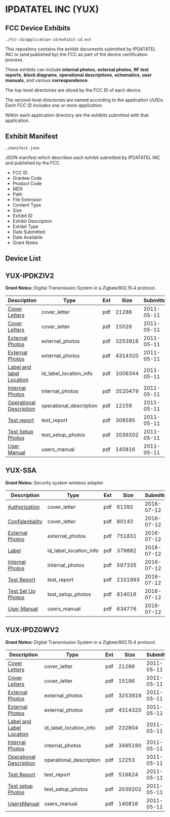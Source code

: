 # IPDATATEL INC (YUX)
## FCC Device Exhibits

```
./fcc-id/application-id/exhibit-id.ext
```

This repository contains the exhibit documents submitted by IPDATATEL INC to (and published by) the FCC as part of the device certification process.

These exhibits can include **internal photos**, **external photos**, **RF test reports**, **block diagrams**, **operational descriptions**, **schematics**, **user manuals**, and various **correspondence**.

The top-level directories are sliced by the FCC ID of each device.

The second-level directories are named according to the application UUIDs. *Each FCC ID includes one or more application.*

Within each application directory are the exhibits submitted with that application. 

## Exhibit Manifest

```
./manifest.json
```

JSON manifest which describes each exhibit submitted by IPDATATEL INC and published by the FCC.

- FCC ID
- Grantee Code
- Product Code
- MD5
- Path
- File Extension
- Content Type
- Size
- Exhibit ID
- Exhibit Description
- Exhibit Type
- Date Submitted
- Date Available
- Grant Notes

## Device List
## YUX-IPDKZIV2
**Grant Notes:** Digital Transmission System in a Zigbee/802.15.4 protocol.

| Description | Type | Ext | Size | Submitted | Available |
| ----------- | ---- | --- | ---- | --------- | --------- |
| [Cover Letters](YUX-IPDKZIV2/4cb5c465621c1ce6d557beaa213ff11b/1462801.pdf) | cover_letter | pdf | 21286 | 2011-05-11 | 2011-05-12 |
| [Cover Letters](YUX-IPDKZIV2/4cb5c465621c1ce6d557beaa213ff11b/1462802.pdf) | cover_letter | pdf | 15026 | 2011-05-11 | 2011-05-12 |
| [External Photos](YUX-IPDKZIV2/4cb5c465621c1ce6d557beaa213ff11b/1462803.pdf) | external_photos | pdf | 3253916 | 2011-05-11 | 2011-05-12 |
| [External Photos](YUX-IPDKZIV2/4cb5c465621c1ce6d557beaa213ff11b/1462804.pdf) | external_photos | pdf | 4314320 | 2011-05-11 | 2011-05-12 |
| [Label and label Location](YUX-IPDKZIV2/4cb5c465621c1ce6d557beaa213ff11b/1462805.pdf) | id_label_location_info | pdf | 1006344 | 2011-05-11 | 2011-05-12 |
| [Internal Photos](YUX-IPDKZIV2/4cb5c465621c1ce6d557beaa213ff11b/1462806.pdf) | internal_photos | pdf | 3520479 | 2011-05-11 | 2011-05-12 |
| [Operational Description](YUX-IPDKZIV2/4cb5c465621c1ce6d557beaa213ff11b/1462807.pdf) | operational_description | pdf | 12158 | 2011-05-11 | 2011-05-12 |
| [Test report](YUX-IPDKZIV2/4cb5c465621c1ce6d557beaa213ff11b/1462810.pdf) | test_report | pdf | 308585 | 2011-05-11 | 2011-05-12 |
| [Test Setup Photos](YUX-IPDKZIV2/4cb5c465621c1ce6d557beaa213ff11b/1462811.pdf) | test_setup_photos | pdf | 2039202 | 2011-05-11 | 2011-05-12 |
| [User Manual](YUX-IPDKZIV2/4cb5c465621c1ce6d557beaa213ff11b/1462812.pdf) | users_manual | pdf | 140816 | 2011-05-11 | 2011-05-12 |
## YUX-SSA
**Grant Notes:** Security system wireless adapter

| Description | Type | Ext | Size | Submitted | Available |
| ----------- | ---- | --- | ---- | --------- | --------- |
| [Authorization](YUX-SSA/e624c4b9f2e8dc9a12bdac3ccb8eb654/3059049.pdf) | cover_letter | pdf | 61392 | 2016-07-12 | 2016-07-15 |
| [Confidentiality](YUX-SSA/e624c4b9f2e8dc9a12bdac3ccb8eb654/3059050.pdf) | cover_letter | pdf | 80143 | 2016-07-12 | 2016-07-15 |
| [External Photos](YUX-SSA/e624c4b9f2e8dc9a12bdac3ccb8eb654/3059051.pdf) | external_photos | pdf | 751831 | 2016-07-12 | 2016-07-15 |
| [Label](YUX-SSA/e624c4b9f2e8dc9a12bdac3ccb8eb654/3059053.pdf) | id_label_location_info | pdf | 379882 | 2016-07-12 | 2016-07-15 |
| [Internal Photos](YUX-SSA/e624c4b9f2e8dc9a12bdac3ccb8eb654/3059052.pdf) | internal_photos | pdf | 597335 | 2016-07-12 | 2016-07-15 |
| [Test Report](YUX-SSA/e624c4b9f2e8dc9a12bdac3ccb8eb654/3059059.pdf) | test_report | pdf | 2101993 | 2016-07-12 | 2016-07-15 |
| [Test Set Up Photos](YUX-SSA/e624c4b9f2e8dc9a12bdac3ccb8eb654/3059060.pdf) | test_setup_photos | pdf | 814016 | 2016-07-12 | 2016-07-15 |
| [User Manual](YUX-SSA/e624c4b9f2e8dc9a12bdac3ccb8eb654/3059061.pdf) | users_manual | pdf | 634776 | 2016-07-12 | 2016-07-15 |
## YUX-IPDZGWV2
**Grant Notes:** Digital Transmission System in a Zigbee/802.15.4 protocol.

| Description | Type | Ext | Size | Submitted | Available |
| ----------- | ---- | --- | ---- | --------- | --------- |
| [Cover Letters](YUX-IPDZGWV2/9c6ab2615afcfcb49ac73e24c6405c16/1462801.pdf) | cover_letter | pdf | 21286 | 2011-05-11 | 2011-05-12 |
| [Cover Letters](YUX-IPDZGWV2/9c6ab2615afcfcb49ac73e24c6405c16/1462921.pdf) | cover_letter | pdf | 15196 | 2011-05-11 | 2011-05-12 |
| [External Photos](YUX-IPDZGWV2/9c6ab2615afcfcb49ac73e24c6405c16/1462922.pdf) | external_photos | pdf | 3253916 | 2011-05-11 | 2011-05-12 |
| [External Photos](YUX-IPDZGWV2/9c6ab2615afcfcb49ac73e24c6405c16/1462923.pdf) | external_photos | pdf | 4314320 | 2011-05-11 | 2011-05-12 |
| [Label  and Label Location](YUX-IPDZGWV2/9c6ab2615afcfcb49ac73e24c6405c16/1462924.pdf) | id_label_location_info | pdf | 232804 | 2011-05-11 | 2011-05-12 |
| [Internal Photos](YUX-IPDZGWV2/9c6ab2615afcfcb49ac73e24c6405c16/1462925.pdf) | internal_photos | pdf | 3495190 | 2011-05-11 | 2011-05-12 |
| [Operational Description](YUX-IPDZGWV2/9c6ab2615afcfcb49ac73e24c6405c16/1462926.pdf) | operational_description | pdf | 12253 | 2011-05-11 | 2011-05-12 |
| [Test Report](YUX-IPDZGWV2/9c6ab2615afcfcb49ac73e24c6405c16/1462929.pdf) | test_report | pdf | 516824 | 2011-05-11 | 2011-05-12 |
| [Test setup Photos](YUX-IPDZGWV2/9c6ab2615afcfcb49ac73e24c6405c16/1462811.pdf) | test_setup_photos | pdf | 2039202 | 2011-05-11 | 2011-05-12 |
| [UsersManual](YUX-IPDZGWV2/9c6ab2615afcfcb49ac73e24c6405c16/1462812.pdf) | users_manual | pdf | 140816 | 2011-05-11 | 2011-05-12 |
